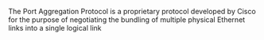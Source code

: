 The Port Aggregation Protocol is a proprietary protocol developed by Cisco for the purpose of negotiating the bundling of multiple physical Ethernet links into a single logical link

